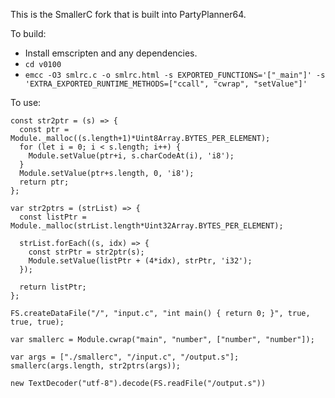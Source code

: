 This is the SmallerC fork that is built into PartyPlanner64.

To build:

- Install emscripten and any dependencies.
- `cd v0100`
- `emcc -O3 smlrc.c -o smlrc.html -s EXPORTED_FUNCTIONS='["_main"]' -s 'EXTRA_EXPORTED_RUNTIME_METHODS=["ccall", "cwrap", "setValue"]'`

To use:

```
const str2ptr = (s) => {
  const ptr = Module._malloc((s.length+1)*Uint8Array.BYTES_PER_ELEMENT);
  for (let i = 0; i < s.length; i++) {
    Module.setValue(ptr+i, s.charCodeAt(i), 'i8');
  }
  Module.setValue(ptr+s.length, 0, 'i8');
  return ptr;
};

var str2ptrs = (strList) => {
  const listPtr = Module._malloc(strList.length*Uint32Array.BYTES_PER_ELEMENT);

  strList.forEach((s, idx) => {
    const strPtr = str2ptr(s);
    Module.setValue(listPtr + (4*idx), strPtr, 'i32');
  });

  return listPtr;
};

FS.createDataFile("/", "input.c", "int main() { return 0; }", true, true, true);

var smallerc = Module.cwrap("main", "number", ["number", "number"]);

var args = ["./smallerc", "/input.c", "/output.s"];
smallerc(args.length, str2ptrs(args));

new TextDecoder("utf-8").decode(FS.readFile("/output.s"))
```